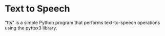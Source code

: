 # Text to Speech
"tts" is a simple Python program that performs text-to-speech operations using the pyttsx3 library.
